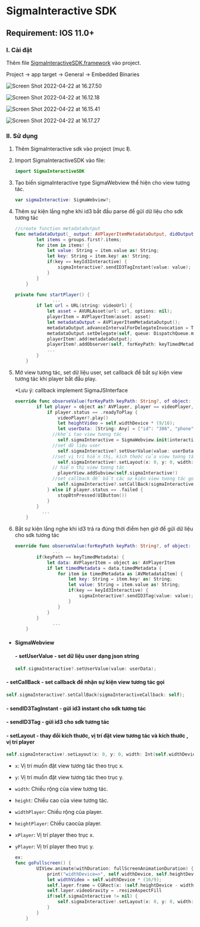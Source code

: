 # SigmaInteractive SDK

## Requirement: IOS 11.0+

### I. Cài đặt

Thêm file [SigmaInteractiveSDK.framework](https://github.com/phamngochai123/sigma-interactive-sdk-example/tree/mobile-ios/SigmaInteractiveSDK.framework) vào project.

Project -> app target -> General -> Embedded Binaries

![Screen Shot 2022-04-22 at 16.27.50](https://i.ibb.co/YyLx4C8/Screen-Shot-2022-04-22-at-16-27-50.png)

![Screen Shot 2022-04-22 at 16.12.18](https://i.ibb.co/FgcCzQW/Screen-Shot-2022-04-22-at-16-12-18.png)

![Screen Shot 2022-04-22 at 16.15.41](https://i.ibb.co/CbhjSLh/Screen-Shot-2022-04-22-at-16-15-41.jpg)

![Screen Shot 2022-04-22 at 16.17.27](https://i.ibb.co/M9489JD/Screen-Shot-2022-04-22-at-16-17-27.jpg)

### II. Sử dụng

1. Thêm SigmaInteractive sdk vào project (mục **I**).

2. Import SigmaInteractiveSDK vào file: 

   ```swift
   import SigmaInteractiveSDK
   ```

3. Tạo biến sigmaInteractive type SigmaWebview thể hiện cho view tương tác.

   ```swift
   var sigmaInteractive: SigmaWebview?;
   ```

   

4. Thêm sự kiện lắng nghe khi id3 bắt đầu parse để gửi dữ liệu cho sdk tương tác

   ```swift
   //create function metadataOutput
   func metadataOutput(_ output: AVPlayerItemMetadataOutput, didOutputTimedMetadataGroups groups: [AVTimedMetadataGroup], from track: AVPlayerItemTrack?) {
           let items = groups.first?.items;
           for item in items! {
               let value: String = item.value as! String;
               let key: String = item.key! as! String;
               if(key == keyId3Interactive) {
                   sigmaInteractive?.sendID3TagInstant(value: value);
               }
           }
       }
   
   private func startPlayer() {
                 ...
           if let url = URL(string: videoUrl) {
               let asset = AVURLAsset(url: url, options: nil);
               playerItem = AVPlayerItem(asset: asset)
               let metadataOutput = AVPlayerItemMetadataOutput();
               metadataOutput.advanceIntervalForDelegateInvocation = TimeInterval(Int.max);
               metadataOutput.setDelegate(self, queue: DispatchQueue.main);
               playerItem!.add(metadataOutput);
               playerItem?.addObserver(self, forKeyPath: keyTimedMetadata, options: [], context: nil)
               ...
           }
       }
   ```

5. Mở view tương tác, set dữ liệu user, set callback để bắt sự kiện view tương tác khi player bắt đầu play.

   *Lưu ý: callback implement SigmaJSInterface

   ```swift
   override func observeValue(forKeyPath keyPath: String?, of object: Any?, change: [NSKeyValueChangeKey : Any]?, context: UnsafeMutableRawPointer?) {
           if let player = object as? AVPlayer, player == videoPlayer, keyPath == "status" {
               if player.status == .readyToPlay {
                   videoPlayer?.play()
                   let heightVideo = self.widthDevice * (9/16);
                   let userData: [String: Any] = ["id": "386", "phone": "0143100004"];
                 //khởi tạo view tương tác
                   self.sigmaInteractive = SigmaWebview.init(interactiveLink);
                 //set dữ liệu user
                   self.sigmaInteractive?.setUserValue(value: userData);
                 //set vị trí hiển thị, kích thước của view tương tác và vị trí so với view tương tác, kích thước của view player 
                   self.sigmaInteractive!.setLayout(x: 0, y: 0, width: Int(self.widthDevice), height: Int(self.heightDevice), xPlayer: 0, yPlayer: 0, widthPlayer: Int(self.widthDevice), heightPlayer: Int(heightVideo))
                 // hiển thị view tương tác
                   playerView.addSubview(self.sigmaInteractive!)
                 //set callback để bắt các sự kiện view tương tác gọi
                   self.sigmaInteractive?.setCallBack(sigmaInteractiveCallback: self);
               } else if player.status == .failed {
                   stopBtnPressed(UIButton())
               }
           }
             ...
       }
   ```

   

6. Bắt sự kiện lắng nghe khi id3 trả ra đúng thời điểm hẹn giờ để gửi dữ liệu cho sdk tương tác

   ```swift
   override func observeValue(forKeyPath keyPath: String?, of object: Any?, change: [NSKeyValueChangeKey : Any]?, context: UnsafeMutableRawPointer?) {
                 ...
           if(keyPath == keyTimedMetadata) {
               let data: AVPlayerItem = object as! AVPlayerItem
               if let timedMetadata = data.timedMetadata {
                   for item in timedMetadata as [AVMetadataItem] {
                       let key: String = item.key! as! String;
                       let value: String = item.value as! String;
                       if(key == keyId3Interactive) {
                           sigmaInteractive?.sendID3Tag(value: value);
                       }
                   }
               }
           }
                 ...
       }
   ```

- #### SigmaWebview

  #### - setUserValue - set dữ liệu user dạng json string
  
  ```swift
  self.sigmaInteractive?.setUserValue(value: userData);
  ```
  

#### - setCallBack - set callback để nhận sự kiện view tương tác gọi

```swift
self.sigmaInteractive?.setCallBack(sigmaInteractiveCallback: self);
```

#### - sendID3TagInstant - gửi id3 instant cho sdk tương tác

#### - sendID3Tag - gửi id3 cho sdk tương tác

#### - setLayout - thay đổi kích thước, vị trí đặt view tương tác và kích thước , vị trí player

```swift
self.sigmaInteractive!.setLayout(x: 0, y: 0, width: Int(self.widthDevice), height: Int(self.heightDevice), xPlayer: 0, yPlayer: 0, widthPlayer: Int(self.widthDevice), heightPlayer: Int(heightVideo))
```

- `x`: Vị trí muốn đặt view tương tác theo trục x.

- `y`: Vị trí muốn đặt view tương tác theo trục y.

- `width`: Chiều rộng của view tương tác.

- `height`: Chiều cao của view tương tác.

- `widthPlayer`: Chiều rộng của player.

- `heightPlayer`: Chiều caocủa player.

- `xPlayer`: Vị trí player theo trục x.

- `yPlayer`: Vị trí player theo trục y.

  ```swift
  ex:
  func goFullscreen() {
          UIView.animate(withDuration: fullScreenAnimationDuration) {
              print("widthDevice=>", self.widthDevice, self.heightDevice)
              let widthVideo = self.widthDevice * (16/9);
              self.layer.frame = CGRect(x: (self.heightDevice - widthVideo) / 2, y: 0, width: widthVideo, height: self.widthDevice)
              self.layer.videoGravity = .resizeAspectFill
              if(self.sigmaInteractive != nil) {
                  self.sigmaInteractive!.setLayout(x: 0, y: 0, width: Int(self.heightDevice), height: Int(self.widthDevice), xPlayer: 0, yPlayer: 0, widthPlayer: Int(self.heightDevice), heightPlayer: Int(self.widthDevice))
              }
          }
      }
  ```

